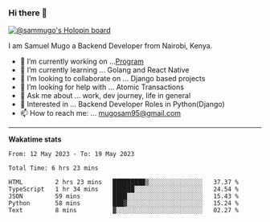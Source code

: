 ### Hi there 👋

[![@sammugo's Holopin board](https://holopin.me/sammugo)](https://holopin.io/@sammugo)

I am Samuel Mugo a Backend Developer from Nairobi, Kenya.

<!--
**sam-mugo/sam-mugo** is a ✨ _special_ ✨ repository because its `README.md` (this file) appears on your GitHub profile.
-->



- 🔭 I’m currently working on ...[Program](https://github.com/sam-mugo/program)
- 🌱 I’m currently learning ... Golang and React Native
- 👯 I’m looking to collaborate on ... Django based projects
- 🤔 I’m looking for help with ... Atomic Transactions
- 💬 Ask me about ... work, dev journey, life in general
- 💼 Interested in ... Backend Developer Roles in Python(Django) 
- 📫 How to reach me: ... [mugosam95@gmail.com](mailto:mugosam95@gmail.com)

-------
**Wakatime stats**
<!--START_SECTION:waka-->

```text
From: 12 May 2023 - To: 19 May 2023

Total Time: 6 hrs 23 mins

HTML         2 hrs 23 mins   █████████▒░░░░░░░░░░░░░░░   37.37 %
TypeScript   1 hr 34 mins    ██████░░░░░░░░░░░░░░░░░░░   24.54 %
JSON         59 mins         ████░░░░░░░░░░░░░░░░░░░░░   15.43 %
Python       58 mins         ███▓░░░░░░░░░░░░░░░░░░░░░   15.24 %
Text         8 mins          ▓░░░░░░░░░░░░░░░░░░░░░░░░   02.27 %
```

<!--END_SECTION:waka-->





